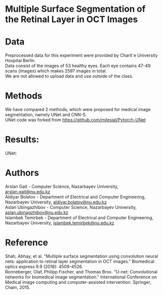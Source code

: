 # Multiple Surface Segmentation of the Retinal Layer in OCT Images

# Data
Preprocessed data for this experiment were provided by Charit´e University Hospital Berlin. <br/>
Data consist of the images of 53 healthy eyes. Each eye contains 47-49 scans (images) which makes 2597 images in total.<br/>
We are not allowed to upload data and use outside of the class.<br/>

# Methods
We have compared 2 methods, which were proposed for medical image segmentation, namely UNet and CNN-S. <br/>
UNet code was forked from https://github.com/milesial/Pytorch-UNet

# Results:

UNet:


# Authors
Arslan Gait - Computer Science, Nazarbayev University, arslan.gait@nu.edu.kz<br/>
Aldiyar Bolatov - Department of Electrical and Computer Engineering, Nazarbayev University, aldiyar.bolatov@nu.edu.kz<br/>
Aslan Ubingazhibov - Computer Science, Nazarbayev University, aslan.ubinagzhibov@nu.edu.kz <br/>
Islambek Temirbek - Department of Electrical and Computer Engineering, Nazarbayev University, islambek.temirbek@nu.edu.kz<br/>

# Reference
Shah, Abhay, et al. "Multiple surface segmentation using convolution neural nets: application to retinal layer segmentation in OCT images." Biomedical optics express 9.9 (2018): 4509-4526.<br/>
Ronneberger, Olaf, Philipp Fischer, and Thomas Brox. "U-net: Convolutional networks for biomedical image segmentation." International Conference on Medical image computing and computer-assisted intervention. Springer, Cham, 2015.
